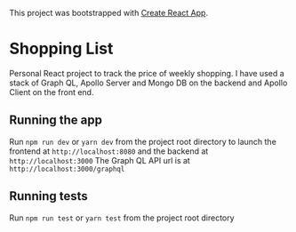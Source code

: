 This project was bootstrapped with [Create React App](https://github.com/facebook/create-react-app).

# Shopping List

Personal React project to track the price of weekly shopping. I have used a stack of Graph QL, Apollo Server and Mongo DB on the backend and Apollo Client on the front end.

## Running the app

Run `npm run dev` or `yarn dev` from the project root directory to launch the frontend at `http://localhost:8080` and the backend at `http://localhost:3000`
The Graph QL API url is at `http://localhost:3000/graphql`

## Running tests

Run `npm run test` or `yarn test` from the project root directory
